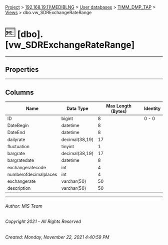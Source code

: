 #### 

[Project](../../../../index.md) > [192.168.19.11\\MEDIBLNG](../../../index.md) > [User databases](../../index.md) > [TIMM_DMP_TAP](../index.md) > [Views](Views.md) > dbo.vw_SDRExchangeRateRange

# ![Views](../../../../Images/View32.png) [dbo].[vw_SDRExchangeRateRange]

---

## <a name="#properties"></a>Properties



---

## <a name="#columns"></a>Columns

| Name | Data Type | Max Length (Bytes) | Identity |
|---|---|---|---|
| ID | bigint | 8 | 0 - 0 |
| DateBegin | datetime | 8 |  |
| DateEnd | datetime | 8 |  |
| dailyrate | decimal(38,19) | 17 |  |
| fluctuation | tinyint | 1 |  |
| bargrate | decimal(38,19) | 17 |  |
| bargratedate | datetime | 8 |  |
| exchangeratecode | int | 4 |  |
| numberofdecimalplaces | int | 4 |  |
| exchangerate | varchar(50) | 50 |  |
| description | varchar(50) | 50 |  |


---

###### Author:  MIS Team

###### Copyright 2021 - All Rights Reserved

###### Created: Monday, November 22, 2021 4:40:59 PM

